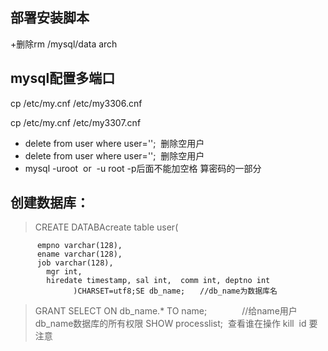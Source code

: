  
## 部署安装脚本
+删除rm  /mysql/data  arch

## mysql配置多端口
 
cp /etc/my.cnf /etc/my3306.cnf
 
cp /etc/my.cnf /etc/my3307.cnf

+ delete from  user where user='';  删除空用户
+ delete from  user where user='';  删除空用户
+ mysql  -uroot  or  -u root -p后面不能加空格 算密码的一部分



##  创建数据库：

> CREATE DATABAcreate table user(
          
          empno varchar(128),
          ename varchar(128),
          job varchar(128),
            mgr int,
            hiredate timestamp, sal int,  comm int, deptno int
                  )CHARSET=utf8;SE db_name;　　//db_name为数据库名

>GRANT SELECT ON db_name.* TO name;　　　　//给name用户db_name数据库的所有权限
>SHOW processlist;  查看谁在操作
> kill  id 要注意
